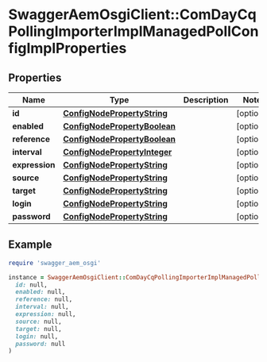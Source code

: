 # SwaggerAemOsgiClient::ComDayCqPollingImporterImplManagedPollConfigImplProperties

## Properties

| Name | Type | Description | Notes |
| ---- | ---- | ----------- | ----- |
| **id** | [**ConfigNodePropertyString**](ConfigNodePropertyString.md) |  | [optional] |
| **enabled** | [**ConfigNodePropertyBoolean**](ConfigNodePropertyBoolean.md) |  | [optional] |
| **reference** | [**ConfigNodePropertyBoolean**](ConfigNodePropertyBoolean.md) |  | [optional] |
| **interval** | [**ConfigNodePropertyInteger**](ConfigNodePropertyInteger.md) |  | [optional] |
| **expression** | [**ConfigNodePropertyString**](ConfigNodePropertyString.md) |  | [optional] |
| **source** | [**ConfigNodePropertyString**](ConfigNodePropertyString.md) |  | [optional] |
| **target** | [**ConfigNodePropertyString**](ConfigNodePropertyString.md) |  | [optional] |
| **login** | [**ConfigNodePropertyString**](ConfigNodePropertyString.md) |  | [optional] |
| **password** | [**ConfigNodePropertyString**](ConfigNodePropertyString.md) |  | [optional] |

## Example

```ruby
require 'swagger_aem_osgi'

instance = SwaggerAemOsgiClient::ComDayCqPollingImporterImplManagedPollConfigImplProperties.new(
  id: null,
  enabled: null,
  reference: null,
  interval: null,
  expression: null,
  source: null,
  target: null,
  login: null,
  password: null
)
```

